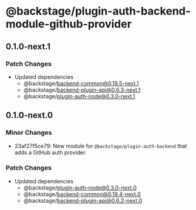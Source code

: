 # @backstage/plugin-auth-backend-module-github-provider

## 0.1.0-next.1

### Patch Changes

- Updated dependencies
  - @backstage/backend-common@0.19.5-next.1
  - @backstage/backend-plugin-api@0.6.3-next.1
  - @backstage/plugin-auth-node@0.3.0-next.1

## 0.1.0-next.0

### Minor Changes

- 23af27f5ce79: New module for `@backstage/plugin-auth-backend` that adds a GitHub auth provider.

### Patch Changes

- Updated dependencies
  - @backstage/plugin-auth-node@0.3.0-next.0
  - @backstage/backend-common@0.19.4-next.0
  - @backstage/backend-plugin-api@0.6.2-next.0
